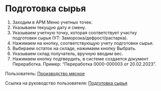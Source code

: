 # Подготовка сырья

1. Заходим в АРМ Меню учетных точек.
2. Указываем текущую дату и смену.
3. Указываем учетную точку, которая соответствует участку подготовки сырья (УТ: Заморозка/дефрост/растарка).
4. Нажимаем на кнопку, соответствующую учету подготовки сырья.
5. Выбираем остаток на складе, нажимаем кнопку Выбрать.
6. Указываем склад получатель, вручную вводим вес.
7. Нажимаем кнопку подтвердить, в системе создается документ Переработка. Пример: “Переработка 0000-000003 от 20.02.2023”.

Пользователь: [Производство мясное](../Users/MeatManufacture.md)

Ссылка на руководство пользователя: <a href="https://konstanta-it.github.io/erp4food/Manufacture/Meat/Preparation/Defrosting/" target="_blank"> Подготовка сырья </a>
